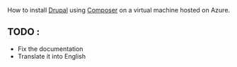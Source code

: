 How to install [Drupal](https://new.drupal.org/home) using [Composer](https://getcomposer.org/) on a virtual machine hosted on Azure.

## TODO :
* Fix the documentation
* Translate it into English
